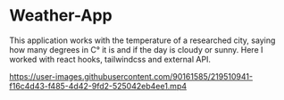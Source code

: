# Weather-App
This application works with the temperature of a researched city, saying how many degrees in C° it is and if the day is cloudy or sunny.
Here I worked with react hooks, tailwindcss and external API.



https://user-images.githubusercontent.com/90161585/219510941-f16c4d43-f485-4d42-9fd2-525042eb4ee1.mp4

